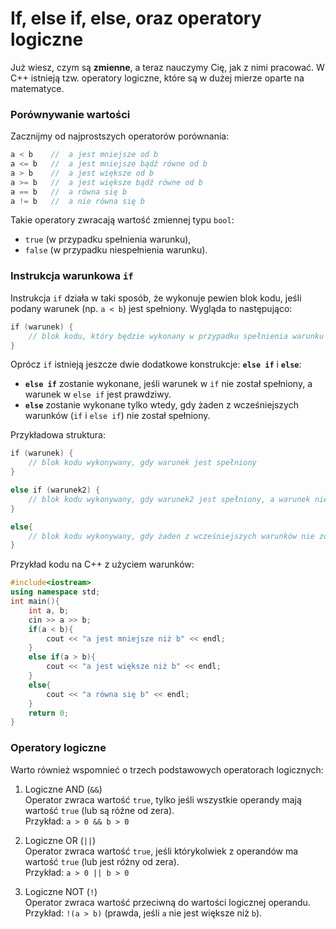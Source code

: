 # If, else if, else, oraz operatory logiczne

Już wiesz, czym są **zmienne**, a teraz nauczymy Cię, jak z nimi pracować. W C++ istnieją tzw. operatory logiczne, które są w dużej mierze oparte na matematyce.

### Porównywanie wartości

Zacznijmy od najprostszych operatorów porównania:
```cpp
a < b    //  a jest mniejsze od b
a <= b   //  a jest mniejsze bądź równe od b
a > b    //  a jest większe od b
a >= b   //  a jest większe bądź równe od b
a == b   //  a równa się b
a != b   //  a nie równa się b
```
Takie operatory zwracają wartość zmiennej typu `bool`:

- `true` (w przypadku spełnienia warunku),
- `false` (w przypadku niespełnienia warunku).

### Instrukcja warunkowa `if`

Instrukcja `if` działa w taki sposób, że wykonuje pewien blok kodu, jeśli podany warunek (np. `a < b`) jest spełniony. 
Wygląda to następująco:
```cpp
if (warunek) {  
	// blok kodu, który będzie wykonany w przypadku spełnienia warunku
}
```

Oprócz `if` istnieją jeszcze dwie dodatkowe konstrukcje: **`else if`** i **`else`**:

- **`else if`** zostanie wykonane, jeśli warunek w `if` nie został spełniony, a warunek w `else if` jest prawdziwy.
- **`else`** zostanie wykonane tylko wtedy, gdy żaden z wcześniejszych warunków (`if` i `else if`) nie został spełniony.

Przykładowa struktura:
```cpp
if (warunek) {  
	// blok kodu wykonywany, gdy warunek jest spełniony
}

else if (warunek2) {  
	// blok kodu wykonywany, gdy warunek2 jest spełniony, a warunek nie
}

else{  
	// blok kodu wykonywany, gdy żaden z wcześniejszych warunków nie został spełniony
}
```

Przykład kodu na C++ z użyciem warunków:
```cpp
#include<iostream>
using namespace std;
int main(){
    int a, b;
    cin >> a >> b;
    if(a < b){
        cout << "a jest mniejsze niż b" << endl;
    }
    else if(a > b){
        cout << "a jest większe niż b" << endl;
    }
    else{
        cout << "a równa się b" << endl;
    }
    return 0;
}
```
### Operatory logiczne

Warto również wspomnieć o trzech podstawowych operatorach logicznych:

1. Logiczne AND (`&&`)   
    Operator zwraca wartość `true`, tylko jeśli wszystkie operandy mają wartość `true` (lub są różne od zera).  
    Przykład: `a > 0 && b > 0`
    
2. Logiczne OR (`||`)   
    Operator zwraca wartość `true`, jeśli którykolwiek z operandów ma wartość `true` (lub jest różny od zera).  
    Przykład: `a > 0 || b > 0`
    
3. Logiczne NOT (`!`)   
    Operator zwraca wartość przeciwną do wartości logicznej operandu.  
    Przykład: `!(a > b)` (prawda, jeśli `a` nie jest większe niż `b`).


